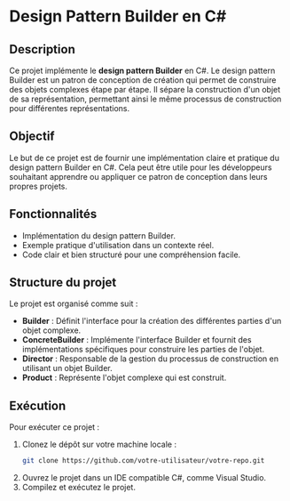 # Design Pattern Builder en C#

## Description
Ce projet implémente le **design pattern Builder** en C#. Le design pattern Builder est un patron de conception de création qui permet de construire des objets complexes étape par étape. Il sépare la construction d'un objet de sa représentation, permettant ainsi le même processus de construction pour différentes représentations.

## Objectif
Le but de ce projet est de fournir une implémentation claire et pratique du design pattern Builder en C#. Cela peut être utile pour les développeurs souhaitant apprendre ou appliquer ce patron de conception dans leurs propres projets.

## Fonctionnalités
- Implémentation du design pattern Builder.
- Exemple pratique d'utilisation dans un contexte réel.
- Code clair et bien structuré pour une compréhension facile.

## Structure du projet
Le projet est organisé comme suit :
- **Builder** : Définit l'interface pour la création des différentes parties d'un objet complexe.
- **ConcreteBuilder** : Implémente l'interface Builder et fournit des implémentations spécifiques pour construire les parties de l'objet.
- **Director** : Responsable de la gestion du processus de construction en utilisant un objet Builder.
- **Product** : Représente l'objet complexe qui est construit.

## Exécution
Pour exécuter ce projet :
1. Clonez le dépôt sur votre machine locale :
   ```bash
   git clone https://github.com/votre-utilisateur/votre-repo.git
   ```
2. Ouvrez le projet dans un IDE compatible C#, comme Visual Studio.
3. Compilez et exécutez le projet.
